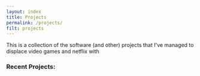```yaml
---
layout: index
title: Projects
permalink: /projects/
filt: projects
---
```


This is a collection of the software (and other) projects that I've managed to displace video games and netflix with

### Recent Projects: